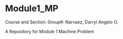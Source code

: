 # Module1_MP 
Course and Section: Group#: Narvaez, Darryl Angelo O.


A Repository for Module 1 Machine Problem 
